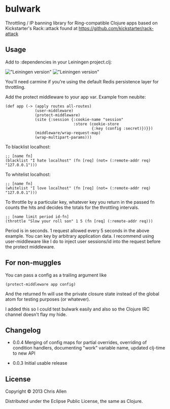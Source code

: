 # bulwark

Throttling / IP banning library for Ring-compatible Clojure apps based on Kickstarter's Rack::attack found at https://github.com/kickstarter/rack-attack

## Usage

Add to :dependencies in your Leiningen project.clj:

!["Leiningen version"](https://clojars.org/blackwater/latest-version.svg)
!["Leiningen version"](https://clojars.org/com.taoensso/carmine/latest-version.svg)

You'll need carmine if you're using the default Redis persistence layer for throttling.

Add the protect middleware to your app var. Example from neubite:

    (def app (-> (apply routes all-routes)
                 (user-middleware)
                 (protect-middleware)
                 (site {:session {:cookie-name "session"
                                  :store (cookie-store
                                          {:key (config :secret)})}})
                 (middleware/wrap-request-map)
                 (wrap-multipart-params)))

To blacklist localhost:

    ;; [name fn]
    (blacklist "I hate localhost" (fn [req] (not= (:remote-addr req) "127.0.0.1")))

To whitelist localhost:

    ;; [name fn]
    (whitelist "I love localhost" (fn [req] (not= (:remote-addr req) "127.0.0.1")))

To throttle by a particular key, whatever key you return in the passed fn counts the hits and decides the totals for the throttling intervals.

    ;; [name limit period id-fn]
    (throttle "Slow your roll son" 1 5 (fn [req] (:remote-addr req)))

Period is in seconds. 1 request allowed every 5 seconds in the above example. You can key by arbitrary application data. I recommend using user-middleware like I do to inject user sessions/id into the request before the protect middleware.

## For non-muggles

You can pass a config as a trailing argument like

    (protect-middleware app config)

And the returned fn will use the private closure state instead of the global atom for testing purposes (or whatever).

I added this so I could test bulwark easily and also so the Clojure IRC channel doesn't flay my hide.

## Changelog

* 0.0.4 Merging of config maps for partial overrides, overriding of condition handlers, documenting "work" variable name, updated clj-time to new API

* 0.0.3 Initial usable release

## License

Copyright © 2013 Chris Allen

Distributed under the Eclipse Public License, the same as Clojure.
